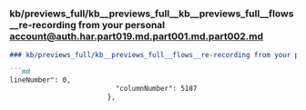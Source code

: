 ### kb/previews_full/kb__previews_full__kb__previews_full__flows__re-recording from your personal account@auth.har.part019.md.part001.md.part002.md

```md
### kb/previews_full/kb__previews_full__flows__re-recording from your personal account@auth.har.part019.md.part001.md (part 002)

```md
lineNumber": 0,
                          "columnNumber": 5187
                        },
                
```

```

```
